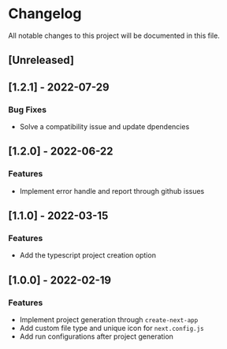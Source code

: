 # Changelog

All notable changes to this project will be documented in this file.

## [Unreleased]
## [1.2.1] - 2022-07-29

### Bug Fixes

- Solve a compatibility issue and update dpendencies

## [1.2.0] - 2022-06-22

### Features

- Implement error handle and report through github issues

## [1.1.0] - 2022-03-15

### Features

- Add the typescript project creation option

## [1.0.0] - 2022-02-19

### Features

- Implement project generation through `create-next-app`
- Add custom file type and unique icon for `next.config.js`
- Add run configurations after project generation

<!-- generated by git-cliff -->
